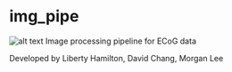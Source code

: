# img_pipe
![alt text](https://github.com/ChangLabUcsf/img_pipe/raw/master/icons/leftbrain_blackbg.png "img_pipe") Image processing pipeline for ECoG data

Developed by Liberty Hamilton, David Chang, Morgan Lee
